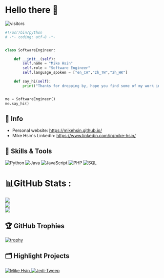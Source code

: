 # Hello there 👋

![visitors](https://visitor-badge.laobi.icu/badge?page_id=mikehsin)

```python
#!/usr/bin/python
# -*- coding: utf-8 -*-


class SoftwareEngineer:

    def __init__(self):
        self.name = "Mike Hsin"
        self.role = "Software Engineer"
        self.language_spoken = ["en_CA","zh_TW","zh_HK"]

    def say_hi(self):
        print("Thanks for dropping by, hope you find some of my work interesting.")


me = SoftwareEngineer()
me.say_hi()
```

## 📝 Info

- Personal website: https://mikehsin.github.io/
- Mike Hsin's LinkedIn: https://www.linkedin.com/in/mike-hsin/

## 🔧 Skills & Tools

![Python](https://img.shields.io/badge/Code-Python-informational?style=flat&logo=python&logoColor=white&color=6aa6f8)
![Java](https://img.shields.io/badge/Code-java-informational)
![JavaScript](https://img.shields.io/badge/Code-javascript-informational?style=flat&logo=javascript&logoColor=white&color=6aa6f8)
![PHP](https://img.shields.io/badge/Code-php-informational?style=flat&logo=php&logoColor=white&color=6aa6f8)
![SQL](https://img.shields.io/badge/Database-SQL-informational?style=flat&logo=amazon-dynamodb&logoColor=white&color=6aa6f8)

# 📊GitHub Stats :
![](https://github-readme-stats.vercel.app/api?username=mikehsin&theme=dark&hide_border=false&include_all_commits=false&count_private=false)<br/>
![](https://github-readme-streak-stats.herokuapp.com/?user=mikehsin&theme=dark&hide_border=false)<br/>
![](https://github-readme-stats.vercel.app/api/top-langs/?username=mikehsin&theme=dark&hide_border=false&include_all_commits=false&count_private=false&layout=compact)

## 🏆 GitHub Trophies

[![trophy](https://github-profile-trophy.vercel.app/?username=mikehsin&theme=nord&column=7)](https://github.com/ryo-ma/github-profile-trophy)

## 🗂️ Highlight Projects

<a href="https://github.com/mikehsin/mikehsin.github.io">
  <img align="center" src="https://github-readme-stats.vercel.app/api/pin/?username=mikehsin&repo=mikehsin.github.io&show_icons=true&line_height=27&title_color=6aa6f8&text_color=8a919a&icon_color=6aa6f8&bg_color=22272e" alt="Mike Hsin" />
</a>

<a href="https://github.com/mikehsin/Jedi-Tweep">
  <img align="center" src="https://github-readme-stats.vercel.app/api/pin/?username=mikehsin&repo=Jedi-Tweep&show_icons=true&line_height=27&title_color=6aa6f8&text_color=8a919a&icon_color=6aa6f8&bg_color=22272e" alt="Jedi-Tweep" />
</a>
